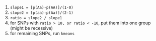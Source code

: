 1. `slope1 = [p(Aa)-p(AA)]/(1-0)`
2. `slope2 = [p(aa)-p(Aa)]/(2-1)`
3. `ratio = slope2 / slope1` 
4. for SNPs with `ratio > 10, or ratio < -10`, put them into one group (might be recessive)
5. for remaining SNPs, run `kmeans`
